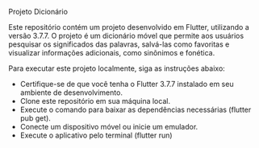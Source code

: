 
Projeto Dicionário

Este repositório contém um projeto desenvolvido em Flutter, utilizando a versão 3.7.7. O projeto é um dicionário móvel que permite aos usuários pesquisar os significados das palavras, salvá-las como favoritas e visualizar informações adicionais, como sinônimos e fonética.


Para executar este projeto localmente, siga as instruções abaixo:

- Certifique-se de que você tenha o Flutter 3.7.7 instalado em seu ambiente de desenvolvimento.
- Clone este repositório em sua máquina local.
- Execute o comando para baixar as dependências necessárias (flutter pub get).
- Conecte um dispositivo móvel ou inicie um emulador.
- Execute o aplicativo pelo terminal (flutter run)
